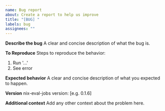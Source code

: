 ```yaml
---
name: Bug report
about: Create a report to help us improve
title: "[BUG] "
labels: bug
assignees: ""
---
```


**Describe the bug** A clear and concise description of what the bug is.

**To Reproduce** Steps to reproduce the behavior:

1. Run '...'
2. See error

**Expected behavior** A clear and concise description of what you expected to
happen.

**Version** nix-eval-jobs version: [e.g. 0.1.6]

**Additional context** Add any other context about the problem here.
